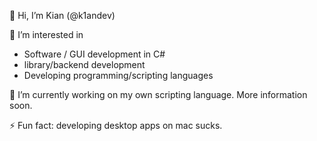 👋 Hi, I’m Kian (@k1andev)

👀 I’m interested in
  - Software / GUI development in C#
  - library/backend development
  - Developing programming/scripting languages

🌱 I’m currently working on my own scripting language. More information soon.

⚡ Fun fact: developing desktop apps on mac sucks.

<!---
k1andev/k1andev is a ✨ special ✨ repository because its `README.md` (this file) appears on your GitHub profile.
You can click the Preview link to take a look at your changes.
--->
